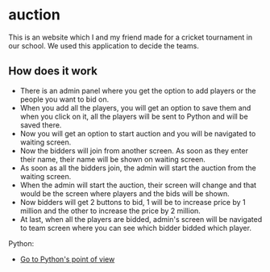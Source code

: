 # auction

This is an website which I and my friend made for a cricket tournament in our school. We used this application to decide the teams.

## How does it work

- There is an admin panel where you get the option to add players or the people you want to bid on.
- When you add all the players, you will get an option to save them and when you click on it, all the players will be sent to Python and will be saved there.
- Now you will get an option to start auction and you will be navigated to waiting screen.
- Now the bidders will join from another screen. As soon as they enter their name, their name will be shown on waiting screen.
- As soon as all the bidders join, the admin will start the auction from the waiting screen.
- When the admin will start the auction, their screen will change and that would be the screen where players and the bids will be shown.
- Now bidders will get 2 buttons to bid, 1 will be to increase price by 1 million and the other to increase the price by 2 million.
- At last, when all the players are bidded, admin's screen will be navigated to team screen where you can see which bidder bidded which player.

Python:

- [Go to Python's point of view](https://github.com/UveshRajwani/FastApi)
